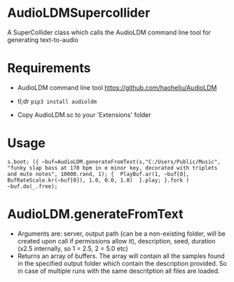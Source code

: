 # AudioLDMSupercollider
 A SuperCollider class which calls the AudioLDM command line tool for generating text-to-audio

# Requirements 
 - AudioLDM command line tool https://github.com/haoheliu/AudioLDM
  - tl;dr `pip3 install audioldm`

 - Copy AudioLDM.sc to your 'Extensions' folder

# Usage

`s.boot;
({
~buf=AudioLDM.generateFromText(s,"C:/Users/Public/Music",  "funky slap bass at 170 bpm in e minor key, decorated with triplets and mute notes", 10000.rand, 1);
{  PlayBuf.ar(1, ~buf[0], BufRateScale.kr(~buf[0]), 1.0, 0.0, 1.0)  }.play;
}.fork
)
~buf.do(_.free);
`
# AudioLDM.generateFromText
 - Arguments are: server, output path (can be a non-existing folder, will be created upon call if permissions allow it), description, seed, duration (x2.5 internally, so 1 = 2.5, 2 = 5.0 etc)
 - Returns an array of buffers. The array will contain all the samples found in the specified output folder which contain the description provided. So in case of multiple runs with the same descritption all files are loaded. 
